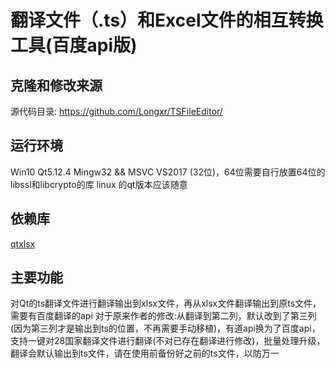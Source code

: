 # 翻译文件（.ts）和Excel文件的相互转换工具(百度api版)

## 克隆和修改来源

源代码目录: https://github.com/Longxr/TSFileEditor/

## 运行环境
Win10 Qt5.12.4 Mingw32 && MSVC VS2017 (32位)，64位需要自行放置64位的libssl和libcrypto的库
linux 的qt版本应该随意

## 依赖库
[qtxlsx](https://qtxlsx.debao.me/)

## 主要功能
对Qt的ts翻译文件进行翻译输出到xlsx文件，再从xlsx文件翻译输出到原ts文件，需要有百度翻译的api
对于原来作者的修改:从翻译到第二列，默认改到了第三列(因为第三列才是输出到ts的位置，不再需要手动移植)，有道api换为了百度api，支持一键对28国家翻译文件进行翻译(不对已存在翻译进行修改)，批量处理升级，
翻译会默认输出到ts文件，请在使用前备份好之前的ts文件，以防万一
